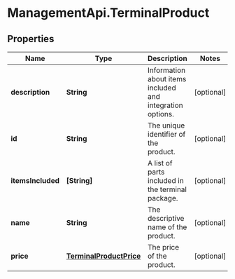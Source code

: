 # ManagementApi.TerminalProduct

## Properties

Name | Type | Description | Notes
------------ | ------------- | ------------- | -------------
**description** | **String** | Information about items included and integration options. | [optional] 
**id** | **String** | The unique identifier of the product. | [optional] 
**itemsIncluded** | **[String]** | A list of parts included in the terminal package. | [optional] 
**name** | **String** | The descriptive name of the product. | [optional] 
**price** | [**TerminalProductPrice**](TerminalProductPrice.md) | The price of the product. | [optional] 


